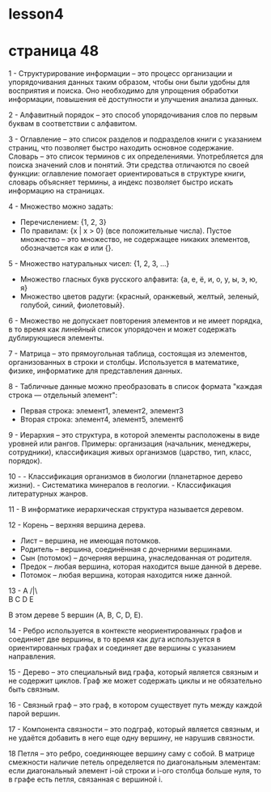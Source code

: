 # lesson4
# страница 48
1 - Структурирование информации – это процесс организации и упорядочивания данных таким образом, чтобы они были удобны для восприятия и поиска. Оно необходимо для упрощения обработки информации, повышения её доступности и улучшения анализа данных.

2 - Алфавитный порядок – это способ упорядочивания слов по первым буквам в соответствии с алфавитом.

3 - Оглавление – это список разделов и подразделов книги с указанием страниц, что позволяет быстро находить основное содержание.
    Словарь – это список терминов с их определениями. Употребляется для поиска значений слов и понятий.
    Эти средства отличаются по своей функции: оглавление помогает ориентироваться в структуре книги, словарь объясняет термины, а индекс позволяет быстро искать информацию на страницах.

4 -  Множество можно задать:
   - Перечислением: {1, 2, 3}
   - По правилам: {x | x > 0} (все положительные числа).
   Пустое множество – это множество, не содержащее никаких элементов, обозначается как ∅ или {}.

5 -  Множество натуральных чисел: {1, 2, 3, ...}
   - Множество гласных букв русского алфавита: {а, е, ё, и, о, у, ы, э, ю, я}
   - Множество цветов радуги: {красный, оранжевый, желтый, зеленый, голубой, синий, фиолетовый}.

6 -  Множество не допускает повторения элементов и не имеет порядка, в то время как линейный список упорядочен и может содержать дублирующиеся элементы.

7 - Матрица – это прямоугольная таблица, состоящая из элементов, организованных в строки и столбцы. Используется в математике, физике, информатике для представления данных.

8 - Табличные данные можно преобразовать в список формата "каждая строка — отдельный элемент": 
   - Первая строка: элемент1, элемент2, элемент3
   - Вторая строка: элемент4, элемент5, элемент6

9 - Иерархия – это структура, в которой элементы расположены в виде уровней или рангов. Примеры: организация (начальник, менеджеры, сотрудники), классификация живых организмов (царство, тип, класс, порядок).

10 - - Классификация организмов в биологии (планетарное дерево жизни).
    - Систематика минералов в геологии.
    - Классификация литературных жанров.

11 -  В информатике иерархическая структура называется деревом.

12 - Корень – верхняя вершина дерева.
   - Лист – вершинa, не имеющая потомков.
   - Родитель – вершина, соединённая с дочерними вершинами.
   - Сын (потомок) – дочерняя вершина, унаследованная от родителя.
   - Предок – любая вершина, которая находится выше данной в дереве.
   - Потомок – любая вершина, которая находится ниже данной.

13 -    A
      /|\ \
     B C D E 
   
   В этом дереве 5 вершин (A, B, C, D, E).

14 - Ребро используется в контексте неориентированных графов и соединяет две вершины, в то время как дуга используется в ориентированных графах и соединяет две вершины с указанием направления.

15 - Дерево – это специальный вид графа, который является связным и не содержит циклов. Граф же может содержать циклы и не обязательно быть связным.

16 - Связный граф – это граф, в котором существует путь между каждой парой вершин.

17 - Компонента связности – это подграф, который является связным, и не удаётся добавить в него еще одну вершину, не нарушив связности.

18  Петля – это ребро, соединяющее вершину саму с собой. В матрице смежности наличие петель определяется по диагональным элементам: если диагональный элемент i-ой строки и i-ого столбца больше нуля, то в графе есть петля, связанная с вершиной i.
